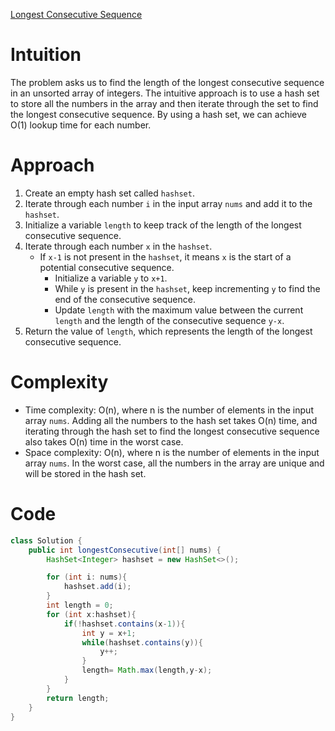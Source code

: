 [Longest Consecutive Sequence](https://leetcode.com/problems/longest-consecutive-sequence/description/)

# Intuition
The problem asks us to find the length of the longest consecutive sequence in an unsorted array of integers. The intuitive approach is to use a hash set to store all the numbers in the array and then iterate through the set to find the longest consecutive sequence. By using a hash set, we can achieve O(1) lookup time for each number.

# Approach
1. Create an empty hash set called `hashset`.
2. Iterate through each number `i` in the input array `nums` and add it to the `hashset`.
3. Initialize a variable `length` to keep track of the length of the longest consecutive sequence.
4. Iterate through each number `x` in the `hashset`.
   - If `x-1` is not present in the `hashset`, it means `x` is the start of a potential consecutive sequence.
     - Initialize a variable `y` to `x+1`.
     - While `y` is present in the `hashset`, keep incrementing `y` to find the end of the consecutive sequence.
     - Update `length` with the maximum value between the current `length` and the length of the consecutive sequence `y-x`.
5. Return the value of `length`, which represents the length of the longest consecutive sequence.

# Complexity
- Time complexity: O(n), where n is the number of elements in the input array `nums`. Adding all the numbers to the hash set takes O(n) time, and iterating through the hash set to find the longest consecutive sequence also takes O(n) time in the worst case.
- Space complexity: O(n), where n is the number of elements in the input array `nums`. In the worst case, all the numbers in the array are unique and will be stored in the hash set.

# Code
```java
class Solution {
    public int longestConsecutive(int[] nums) {
        HashSet<Integer> hashset = new HashSet<>();

        for (int i: nums){
            hashset.add(i);
        }
        int length = 0;
        for (int x:hashset){
            if(!hashset.contains(x-1)){
                int y = x+1;
                while(hashset.contains(y)){
                    y++;
                }
                length= Math.max(length,y-x);
            }
        }
        return length;
    }
}
```